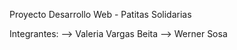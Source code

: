 Proyecto Desarrollo Web - Patitas Solidarias

Integrantes: 
  --> Valeria Vargas Beita
  --> Werner Sosa
